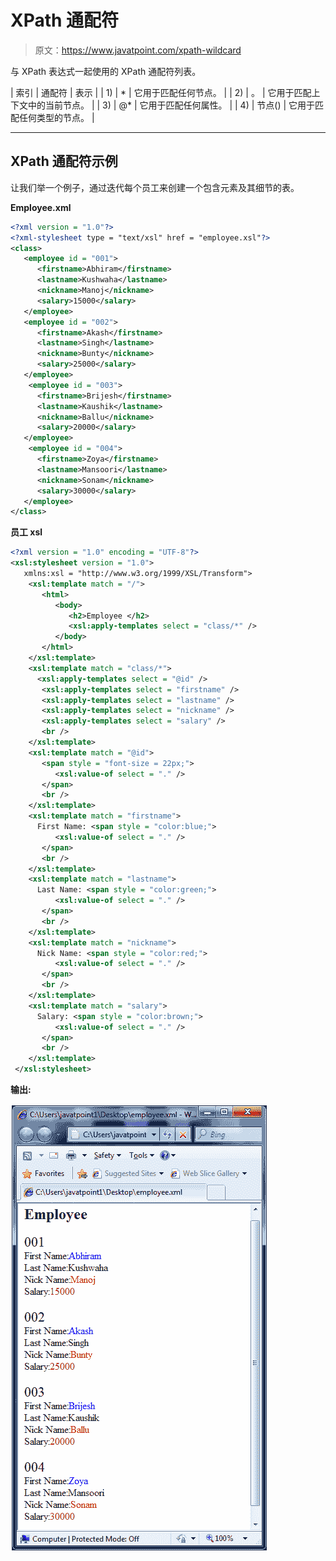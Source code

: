 # XPath 通配符

> 原文：<https://www.javatpoint.com/xpath-wildcard>

与 XPath 表达式一起使用的 XPath 通配符列表。

| 索引 | 通配符 | 表示 |
| 1) | * | 它用于匹配任何节点。 |
| 2) | 。 | 它用于匹配上下文中的当前节点。 |
| 3) | @* | 它用于匹配任何属性。 |
| 4) | 节点() | 它用于匹配任何类型的节点。 |

* * *

## XPath 通配符示例

让我们举一个例子，通过迭代每个员工来创建一个包含<employee>元素及其细节的表。</employee>

**Employee.xml**

```xml
<?xml version = "1.0"?>
<?xml-stylesheet type = "text/xsl" href = "employee.xsl"?>
<class>
   <employee id = "001">
      <firstname>Abhiram</firstname>
      <lastname>Kushwaha</lastname>
      <nickname>Manoj</nickname>
      <salary>15000</salary>
   </employee>
   <employee id = "002">
      <firstname>Akash</firstname>
      <lastname>Singh</lastname>
      <nickname>Bunty</nickname>
      <salary>25000</salary>
   </employee>
    <employee id = "003">
      <firstname>Brijesh</firstname>
      <lastname>Kaushik</lastname>
      <nickname>Ballu</nickname>
      <salary>20000</salary>
   </employee>
    <employee id = "004">
      <firstname>Zoya</firstname>
      <lastname>Mansoori</lastname>
      <nickname>Sonam</nickname>
      <salary>30000</salary>
   </employee>
</class>

```

**员工 xsl**

```xml
<?xml version = "1.0" encoding = "UTF-8"?>
<xsl:stylesheet version = "1.0">
   xmlns:xsl = "http://www.w3.org/1999/XSL/Transform">	
    <xsl:template match = "/">
       <html>
          <body>
             <h2>Employee </h2>
             <xsl:apply-templates select = "class/*" />
          </body>
       </html>
    </xsl:template>
    <xsl:template match = "class/*">
      <xsl:apply-templates select = "@id" />
       <xsl:apply-templates select = "firstname" />
       <xsl:apply-templates select = "lastname" />
       <xsl:apply-templates select = "nickname" />
       <xsl:apply-templates select = "salary" />
       <br />
    </xsl:template>
    <xsl:template match = "@id">
       <span style = "font-size = 22px;">
          <xsl:value-of select = "." />
       </span>
       <br />
    </xsl:template>
    <xsl:template match = "firstname">
      First Name: <span style = "color:blue;">
          <xsl:value-of select = "." />
       </span>
       <br />
    </xsl:template>
    <xsl:template match = "lastname">
      Last Name: <span style = "color:green;">
          <xsl:value-of select = "." />
       </span>
       <br />
    </xsl:template>
    <xsl:template match = "nickname">
      Nick Name: <span style = "color:red;">
          <xsl:value-of select = "." />
       </span>
       <br />
    </xsl:template>
    <xsl:template match = "salary">
      Salary: <span style = "color:brown;">
          <xsl:value-of select = "." />
       </span>
       <br />
    </xsl:template>
 </xsl:stylesheet>

```

**输出:**

![Xpath Wildcard 1](img/df85c573e82aaf96059d3e7bb4f82fb0.png)